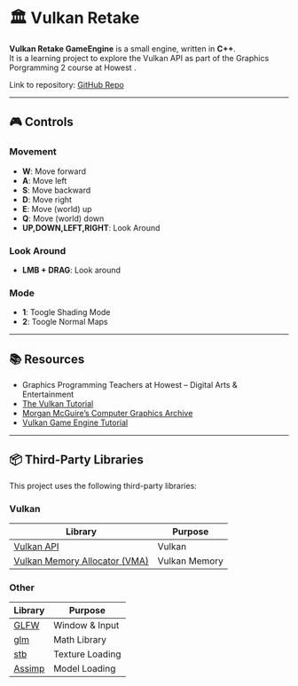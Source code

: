 # 🏛️ Vulkan Retake

**Vulkan Retake GameEngine** is a small engine, written in **C++**.  
It is a learning project to explore the Vulkan API  as part of the Graphics Porgramming 2  course  at Howest .

Link to repository: [GitHub Repo](https://github.com/miguecrea/VulkanRetake)

---

## 🎮 Controls

### Movement
- **W**: Move forward  
- **A**: Move left  
- **S**: Move backward  
- **D**: Move right  
- **E**: Move (world) up  
- **Q**: Move (world) down
- **UP,DOWN,LEFT,RIGHT**: Look Around


### Look Around
- **LMB + DRAG**: Look around  

### Mode
- **1**: Toogle Shading Mode  
- **2**: Toogle Normal Maps 

---

## 📚 Resources

- Graphics Programming Teachers at Howest – Digital Arts & Entertainment  
- [The Vulkan Tutorial](https://vulkan-tutorial.com)  
- [Morgan McGuire’s Computer Graphics Archive](https://casual-effects.com/data)
- [Vulkan Game Engine Tutorial](https://www.youtube.com/watch?v=Y9U9IE0gVHA&list=PL8327DO66nu9qYVKLDmdLW_84-yE4auCR)
---


## 📦 Third-Party Libraries
This project uses the following third-party libraries:

### Vulkan
| Library | Purpose |
|---------|---------|
| [Vulkan API](https://vulkan.lunarg.com/sdk/home) | Vulkan |
| [Vulkan Memory Allocator (VMA)](https://gpuopen.com/vulkan-memory-allocator/) | Vulkan Memory |

### Other
| Library | Purpose |
|---------|---------|
| [GLFW](https://www.glfw.org/) | Window & Input |
| [glm](https://github.com/g-truc/glm) | Math Library |
| [stb](https://github.com/nothings/stb) | Texture Loading |
| [Assimp](https://github.com/assimp/assimp) | Model Loading |

